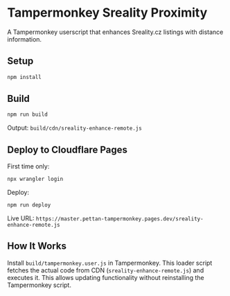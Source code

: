 # Tampermonkey Sreality Proximity

A Tampermonkey userscript that enhances Sreality.cz listings with distance information.

## Setup

```bash
npm install
```

## Build

```bash
npm run build
```

Output: `build/cdn/sreality-enhance-remote.js`

## Deploy to Cloudflare Pages

First time only:
```bash
npx wrangler login
```

Deploy:
```bash
npm run deploy
```

Live URL: `https://master.pettan-tampermonkey.pages.dev/sreality-enhance-remote.js`

## How It Works

Install `build/tampermonkey.user.js` in Tampermonkey. This loader script fetches the actual code from CDN (`sreality-enhance-remote.js`) and executes it. This allows updating functionality without reinstalling the Tampermonkey script.

